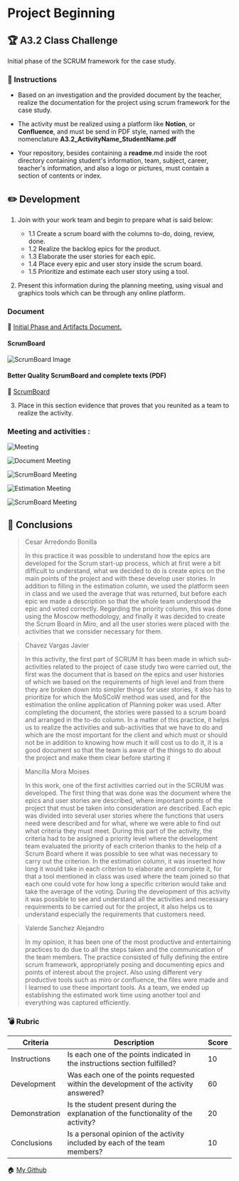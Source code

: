 # Project Beginning

## :trophy: A3.2 Class Challenge
Initial phase of the SCRUM framework for the case study.

### :blue_book: Instructions

* Based on an investigation and the provided document by the teacher, realize the documentation for the project using scrum framework for the case study.

* The activity must be realized using a platform like **Notion**, or **Confluence**, and must be send in PDF style, named with the nomenclature **A3.2_ActivityName_StudentName.pdf**

* Your repository, besides containing a **readme**.md inside the root directory containing student's information, team, subject, career, teacher's information, and also a logo or pictures, must contain a section of contents or index.

## :pencil2: Development

1. Join with your work team and begin to prepare what is said below:
    - 1.1 Create a scrum board with the columns to-do, doing, review, done.
    - 1.2 Realize the backlog epics for the product.
    - 1.3 Elaborate the user stories for each epic.
    - 1.4 Place every epic and user story inside the scrum board.
    - 1.5 Prioritize and estimate each user story using a tool.

2. Present this information during the planning meeting, using visual and graphics tools which can be through any online platform.


### Document 

:page_facing_up: [Initial Phase and Artifacts Document.](https://github.com/JavierChavez/AnalisisSoftwareJavierCV/blob/main/PDF/A3.2InitialPhaseandArtifactsDocument.pdf)

#### ScrumBoard 

![ScrumBoard Image](https://github.com/JavierChavez/AnalisisSoftwareJavierCV/blob/main/Img/DataLigth%20ScrumBoard%20(3).jpg?raw=true)

#### Better Quality ScrumBoard and complete texts (PDF)

:page_facing_up: [ScrumBoard ](https://github.com/JavierChavez/AnalisisSoftwareJavierCV/blob/main/PDF/DataLigth%20ScrumBoard%20(6).pdf)


3. Place in this section evidence that proves that you reunited as a team to realize the activity.

### Meeting and activities :

![Meeting](https://github.com/JavierChavez/AnalisisSoftwareJavierCV/blob/main/Img/a3.2%20img/Meeteng.png?raw=true)

![Document Meeting](https://github.com/JavierChavez/AnalisisSoftwareJavierCV/blob/main/Img/a3.2%20img/Document%20Meeting.png?raw=true)

![ScrumBoard Meeting](https://github.com/JavierChavez/AnalisisSoftwareJavierCV/blob/main/Img/a3.2%20img/Srumboard%20meeting.png?raw=true)

![Estimation Meeting](https://github.com/JavierChavez/AnalisisSoftwareJavierCV/blob/main/Img/a3.2%20img/Estimationmeeting.png?raw=true)

![ScrumBoard Meeting](https://github.com/JavierChavez/AnalisisSoftwareJavierCV/blob/main/Img/a3.2%20img/Estimationmeeting2.png?raw=true)


## :paperclip: Conclusions

> Cesar Arredondo Bonilla
>
> In this practice it was possible to understand how the epics are developed for the Scrum start-up process, which at first were a bit difficult to understand, what we decided to do is create epics on the main points of the project and with these develop user stories. In addition to filling in the estimation column, we used the platform seen in class and we used the average that was returned, but before each epic we made a description so that the whole team understood the epic and voted correctly. Regarding the priority column, this was done using the Moscow methodology, and finally it was decided to create the Scrum Board in Miro, and all the user stories were placed with the activities that we consider necessary for them.

> Chavez Vargas Javier 
>
>In this activity, the first part of SCRUM It has been made in which sub-activities related to the project of case study two were carried out, the first was the document that is based on the epics and user histories of which we based on the requirements of high level and from there they are broken down into simpler things for user stories, it also has to prioritize for which the MoSCoW method was used, and for the estimation the online application of Planning poker was used. After completing the document, the stories were passed to a scrum board and arranged in the to-do column. In a matter of this practice, it helps us to realize the activities and sub-activities that we have to do and which are the most important for the client and which must or should not be in addition to knowing how much it will cost us to do it, it is a good document so that the team is aware of the things to do about the project and make them clear before starting it

> Mancilla Mora Moises 
>
> In this work, one of the first activities carried out in the SCRUM was developed. The first thing that was done was the document where the epics and user stories are described, where important points of the project that must be taken into consideration are described. Each epic was divided into several user stories where the functions that users need were described and for what, where we were able to find out what criteria they must meet. During this part of the activity, the criteria had to be assigned a priority level where the development team evaluated the priority of each criterion thanks to the help of a Scrum Board where it was possible to see what was necessary to carry out the criterion. In the estimation column, it was inserted how long it would take in each criterion to elaborate and complete it, for that a tool mentioned in class was used where the team joined so that each one could vote for how long a specific criterion would take and take the average of the voting. During the development of this activity it was possible to see and understand all the activities and necessary requirements to be carried out for the project, it also helps us to understand especially the requirements that customers need.

> Valerde Sanchez Alejandro
>
>In my opinion, it has been one of the most productive and entertaining practices to do due to all the steps taken and the communication of the team members. The practice consisted of fully defining the entire scrum framework, appropriately posing and documenting epics and points of interest about the project. Also using different very productive tools such as miro or confluence, the files were made and I learned to use these important tools. As a team, we ended up establishing the estimated work time using another tool and everything was captured efficiently.



### :bomb: Rubric

| Criteria | Description | Score |
| ------------- | -------------------------------------------------------------------------------------------- | ------- |
| Instructions | Is each one of the points indicated in the instructions section fulfilled? | 10 |
| Development | Was each one of the points requested within the development of the activity answered? | 60 |
| Demonstration | Is the student present during the explanation of the functionality of the activity? | 20 |
| Conclusions | Is a personal opinion of the activity included by each of the team members? | 10 |

:house: [My Github](https://github.com/JavierChavez/AnalisisSoftwareJavierCV)

